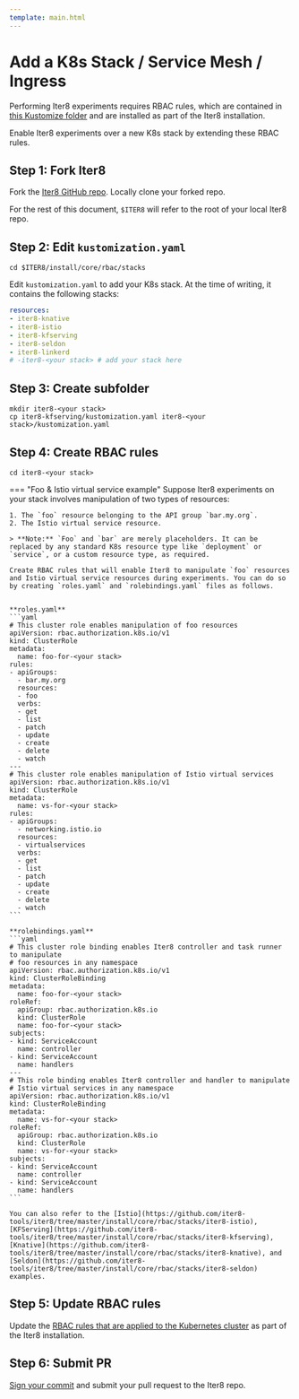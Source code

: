 ```yaml
---
template: main.html
---
```


# Add a K8s Stack / Service Mesh / Ingress

Performing Iter8 experiments requires RBAC rules, which are contained in [this Kustomize folder](https://github.com/iter8-tools/iter8/tree/master/install/core/rbac/stacks) and are installed as part of the Iter8 installation.

Enable Iter8 experiments over a new K8s stack by extending these RBAC rules.

## Step 1: Fork Iter8
Fork the [Iter8 GitHub repo](https://github.com/iter8-tools/iter8). Locally clone your forked repo.

For the rest of this document, `$ITER8` will refer to the root of your local Iter8 repo.

## Step 2: Edit `kustomization.yaml`
```shell
cd $ITER8/install/core/rbac/stacks
```

Edit `kustomization.yaml` to add your K8s stack. At the time of writing, it contains the following stacks:
```yaml
resources:
- iter8-knative
- iter8-istio
- iter8-kfserving
- iter8-seldon
- iter8-linkerd
# -iter8-<your stack> # add your stack here
```

## Step 3: Create subfolder
```shell
mkdir iter8-<your stack>
cp iter8-kfserving/kustomization.yaml iter8-<your stack>/kustomization.yaml
```

## Step 4: Create RBAC rules
```shell
cd iter8-<your stack>
```

=== "Foo & Istio virtual service example"
    Suppose Iter8 experiments on your stack involves manipulation of two types of resources:

    1. The `foo` resource belonging to the API group `bar.my.org`.
    2. The Istio virtual service resource.

    > **Note:** `Foo` and `bar` are merely placeholders. It can be replaced by any standard K8s resource type like `deployment` or `service`, or a custom resource type, as required.
    
    Create RBAC rules that will enable Iter8 to manipulate `foo` resources and Istio virtual service resources during experiments. You can do so by creating `roles.yaml` and `rolebindings.yaml` files as follows.


    **roles.yaml**
    ```yaml
    # This cluster role enables manipulation of foo resources
    apiVersion: rbac.authorization.k8s.io/v1
    kind: ClusterRole
    metadata:
      name: foo-for-<your stack>
    rules:
    - apiGroups:
      - bar.my.org
      resources:
      - foo
      verbs:
      - get
      - list
      - patch
      - update
      - create
      - delete
      - watch
    ---
    # This cluster role enables manipulation of Istio virtual services
    apiVersion: rbac.authorization.k8s.io/v1
    kind: ClusterRole
    metadata:
      name: vs-for-<your stack>
    rules:
    - apiGroups:
      - networking.istio.io
      resources:
      - virtualservices
      verbs:
      - get
      - list
      - patch
      - update
      - create
      - delete
      - watch
    ```    

    **rolebindings.yaml**
    ```yaml
    # This cluster role binding enables Iter8 controller and task runner to manipulate 
    # foo resources in any namespace
    apiVersion: rbac.authorization.k8s.io/v1
    kind: ClusterRoleBinding
    metadata:
      name: foo-for-<your stack>
    roleRef:
      apiGroup: rbac.authorization.k8s.io
      kind: ClusterRole
      name: foo-for-<your stack>
    subjects:
    - kind: ServiceAccount
      name: controller
    - kind: ServiceAccount
      name: handlers
    ---
    # This role binding enables Iter8 controller and handler to manipulate 
    # Istio virtual services in any namespace
    apiVersion: rbac.authorization.k8s.io/v1
    kind: ClusterRoleBinding
    metadata:
      name: vs-for-<your stack>
    roleRef:
      apiGroup: rbac.authorization.k8s.io
      kind: ClusterRole
      name: vs-for-<your stack>
    subjects:
    - kind: ServiceAccount
      name: controller
    - kind: ServiceAccount
      name: handlers
    ```

    You can also refer to the [Istio](https://github.com/iter8-tools/iter8/tree/master/install/core/rbac/stacks/iter8-istio), [KFServing](https://github.com/iter8-tools/iter8/tree/master/install/core/rbac/stacks/iter8-kfserving), [Knative](https://github.com/iter8-tools/iter8/tree/master/install/core/rbac/stacks/iter8-knative), and [Seldon](https://github.com/iter8-tools/iter8/tree/master/install/core/rbac/stacks/iter8-seldon) examples.

## Step 5: Update RBAC rules
Update the [RBAC rules that are applied to the Kubernetes cluster](../../getting-started/install/#rbac-rules) as part of the Iter8 installation.

## Step 6: Submit PR
[Sign your commit](../overview/#sign-your-commits) and submit your pull request to the Iter8 repo.